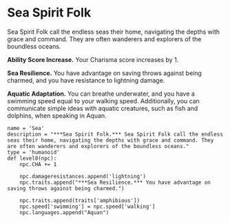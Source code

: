 # Sea Spirit Folk
Sea Spirit Folk call the endless seas their home, navigating the depths with grace and command. They are often wanderers and explorers of the boundless oceans.

**Ability Score Increase.** Your Charisma score increases by 1.

**Sea Resilience.** You have advantage on saving throws against being charmed, and you have resistance to lightning damage.

**Aquatic Adaptation.** You can breathe underwater, and you have a swimming speed equal to your walking speed. Additionally, you can communicate simple ideas with aquatic creatures, such as fish and dolphins, when speaking in Aquan.

```
name = 'Sea'
description = "***Sea Spirit Folk.*** Sea Spirit Folk call the endless seas their home, navigating the depths with grace and command. They are often wanderers and explorers of the boundless oceans."
type = 'humanoid'
def level0(npc):
    npc.CHA += 1

    npc.damageresistances.append('lightning')
    npc.traits.append("***Sea Resilience.*** You have advantage on saving throws against being charmed.")

    npc.traits.append(traits['amphibious'])
    npc.speed['swimming'] = npc.speed['walking']
    npc.languages.append("Aquan")
```
